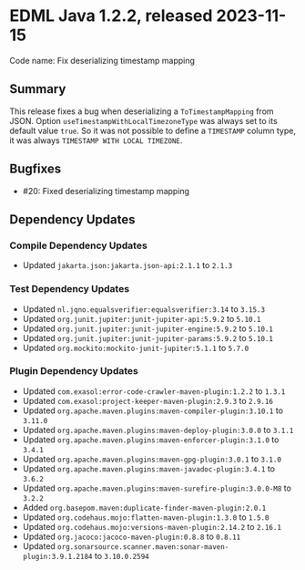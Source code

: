 # EDML Java 1.2.2, released 2023-11-15

Code name: Fix deserializing timestamp mapping

## Summary

This release fixes a bug when deserializing a `ToTimestampMapping` from JSON. Option `useTimestampWithLocalTimezoneType` was always set to its default value `true`. So it was not possible to define a `TIMESTAMP` column type, it was always `TIMESTAMP WITH LOCAL TIMEZONE`.

## Bugfixes

* #20: Fixed deserializing timestamp mapping

## Dependency Updates

### Compile Dependency Updates

* Updated `jakarta.json:jakarta.json-api:2.1.1` to `2.1.3`

### Test Dependency Updates

* Updated `nl.jqno.equalsverifier:equalsverifier:3.14` to `3.15.3`
* Updated `org.junit.jupiter:junit-jupiter-api:5.9.2` to `5.10.1`
* Updated `org.junit.jupiter:junit-jupiter-engine:5.9.2` to `5.10.1`
* Updated `org.junit.jupiter:junit-jupiter-params:5.9.2` to `5.10.1`
* Updated `org.mockito:mockito-junit-jupiter:5.1.1` to `5.7.0`

### Plugin Dependency Updates

* Updated `com.exasol:error-code-crawler-maven-plugin:1.2.2` to `1.3.1`
* Updated `com.exasol:project-keeper-maven-plugin:2.9.3` to `2.9.16`
* Updated `org.apache.maven.plugins:maven-compiler-plugin:3.10.1` to `3.11.0`
* Updated `org.apache.maven.plugins:maven-deploy-plugin:3.0.0` to `3.1.1`
* Updated `org.apache.maven.plugins:maven-enforcer-plugin:3.1.0` to `3.4.1`
* Updated `org.apache.maven.plugins:maven-gpg-plugin:3.0.1` to `3.1.0`
* Updated `org.apache.maven.plugins:maven-javadoc-plugin:3.4.1` to `3.6.2`
* Updated `org.apache.maven.plugins:maven-surefire-plugin:3.0.0-M8` to `3.2.2`
* Added `org.basepom.maven:duplicate-finder-maven-plugin:2.0.1`
* Updated `org.codehaus.mojo:flatten-maven-plugin:1.3.0` to `1.5.0`
* Updated `org.codehaus.mojo:versions-maven-plugin:2.14.2` to `2.16.1`
* Updated `org.jacoco:jacoco-maven-plugin:0.8.8` to `0.8.11`
* Updated `org.sonarsource.scanner.maven:sonar-maven-plugin:3.9.1.2184` to `3.10.0.2594`
